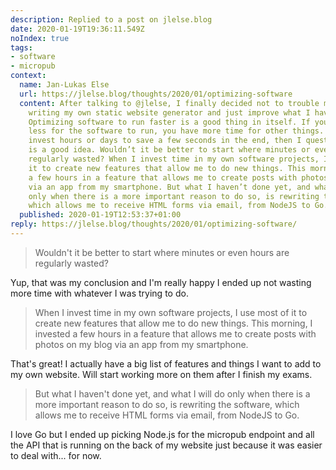 ```yaml
---
description: Replied to a post on jlelse.blog
date: 2020-01-19T19:36:11.549Z
noIndex: true
tags:
- software
- micropub
context:
  name: Jan-Lukas Else
  url: https://jlelse.blog/thoughts/2020/01/optimizing-software
  content: After talking to @jlelse, I finally decided not to trouble myself with
    writing my own static website generator and just improve what I have right now.
    Optimizing software to run faster is a good thing in itself. If you have to wait
    less for the software to run, you have more time for other things. But if you
    invest hours or days to save a few seconds in the end, then I question if this
    is a good idea. Wouldn’t it be better to start where minutes or even hours are
    regularly wasted? When I invest time in my own software projects, I use most of
    it to create new features that allow me to do new things. This morning, I invested
    a few hours in a feature that allows me to create posts with photos on my blog
    via an app from my smartphone. But what I haven’t done yet, and what I will do
    only when there is a more important reason to do so, is rewriting the software,
    which allows me to receive HTML forms via email, from NodeJS to Go.
  published: 2020-01-19T12:53:37+01:00
reply: https://jlelse.blog/thoughts/2020/01/optimizing-software/
---
```


> Wouldn't it be better to start where minutes or even hours are regularly wasted?

Yup, that was my conclusion and I'm really happy I ended up not wasting more time with whatever I was trying to do.

> When I invest time in my own software projects, I use most of it to create new features that allow me to do new things. This morning, I invested a few hours in a feature that allows me to create posts with photos on my blog via an app from my smartphone.

That's great! I actually have a big list of features and things I want to add to my own website. Will start working more on them after I finish my exams.

> But what I haven't done yet, and what I will do only when there is a more important reason to do so, is rewriting the software, which allows me to receive HTML forms via email, from NodeJS to Go.

I love Go but I ended up picking Node.js for the micropub endpoint and all the API that is running on the back of my website just because it was easier to deal with... for now.

